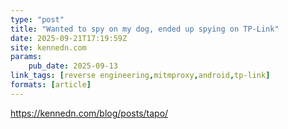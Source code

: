 ```yaml
---
type: "post"
title: "Wanted to spy on my dog, ended up spying on TP-Link"
date: 2025-09-21T17:19:59Z
site: kennedn.com
params:
    pub_date: 2025-09-13
link_tags: [reverse engineering,mitmproxy,android,tp-link]
formats: [article]
---
```

https://kennedn.com/blog/posts/tapo/
